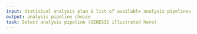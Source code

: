 ```yaml
---
input: Statisical analysis plan & list of available analysis pipelines
output: analysis pipeline choice
task: Select analysis pipeline (GENESIS illustrated here)
---
```

